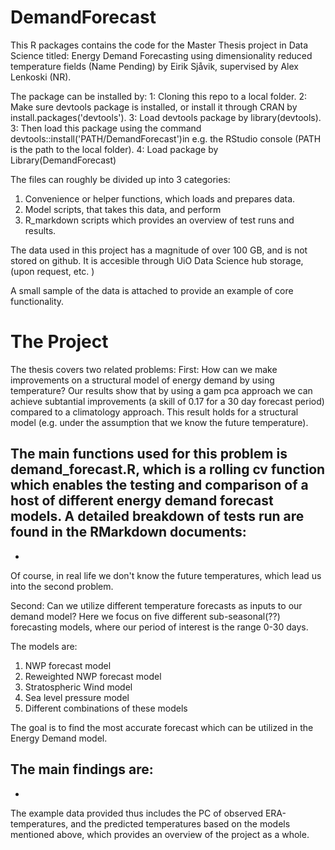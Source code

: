 # DemandForecast

This R packages contains the code for the Master Thesis project in Data Science titled:
Energy Demand Forecasting using dimensionality reduced temperature fields (Name Pending) by Eirik Sjåvik, supervised by Alex Lenkoski (NR). 

The package can be installed by:
1: Cloning this repo to a local folder. 
2: Make sure devtools package is installed, or install it through CRAN by install.packages('devtools').
3: Load devtools package by library(devtools).
3: Then load this package using the command devtools::install('PATH/DemandForecast')in e.g. the RStudio console (PATH is the path to the local folder). 
4: Load package by Library(DemandForecast)

The files can roughly be divided up into 3 categories: 
1) Convenience or helper functions, which loads and prepares data. 
2) Model scripts, that takes this data, and perform 
3) R_markdown scripts which provides an overview of test runs and results. 

The data used in this project has a magnitude of over 100 GB, and is not stored on github. 
It is accesible through UiO Data Science hub storage, (upon request, etc. )

A small sample of the data is attached to provide an example of core functionality. 


# The Project

The thesis covers two related problems: 
First: How can we make improvements on a structural model of energy demand by using temperature?
Our results show that by using a gam pca approach we can achieve subtantial improvements (a skill of 0.17 for a 30 day forecast period) compared to a climatology approach. 
This result holds for a structural model (e.g. under the assumption that we know the future temperature).

The main functions used for this problem is demand_forecast.R, which is a rolling cv function which enables the testing and comparison of a host of different energy demand forecast models. 
A detailed breakdown of tests run are found in the RMarkdown documents: 
-
-

Of course, in real life we don't know the future temperatures, which lead us into the second problem.

Second: Can we utilize different temperature forecasts as inputs to our demand model?
Here we focus on five different sub-seasonal(??) forecasting models, where our period of interest is the range 0-30 days. 

The models are:
1) NWP forecast model
2) Reweighted NWP forecast model 
3) Stratospheric Wind model
4) Sea level pressure model 
5) Different combinations of these models

The goal is to find the most accurate forecast which can be utilized in the Energy Demand model. 

The main findings are:
- 
- 

The example data provided thus includes the PC of observed ERA-temperatures, and the predicted temperatures based on the models mentioned above, 
which provides an overview of the project as a whole. 



